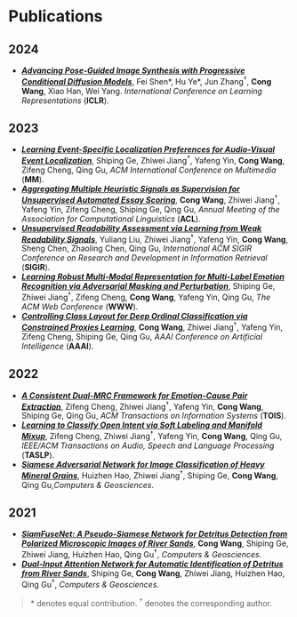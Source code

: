 # Publications

## 2024

- [***Advancing Pose-Guided Image Synthesis with Progressive Conditional Diffusion Models***](https://doi.org/10.48550/arXiv.2310.06313), Fei Shen\*, Hu Ye\*, Jun Zhang<sup>†</sup>, **Cong Wang**, Xiao Han, Wei Yang. *International Conference on Learning Representations* (**ICLR**).

## 2023

- [***Learning Event-Specific Localization Preferences for Audio-Visual Event Localization***](https://doi.org/10.1145/3581783.3612506), Shiping Ge, Zhiwei Jiang<sup>†</sup>, Yafeng Yin, **Cong Wang**, Zifeng Cheng, Qing Gu, *ACM International Conference on Multimedia* (**MM**).
- [***Aggregating Multiple Heuristic Signals as Supervision for Unsupervised Automated Essay Scoring***](https://aclanthology.org/2023.acl-long.782/), **Cong Wang**, Zhiwei Jiang<sup>†</sup>, Yafeng Yin, Zifeng Cheng, Shiping Ge, Qing Gu, *Annual Meeting of the Association for Computational Linguistics* (**ACL**).
- [***Unsupervised Readability Assessment via Learning from Weak Readability Signals***](https://dl.acm.org/doi/10.1145/3539618.3591695), Yuliang Liu, Zhiwei Jiang<sup>†</sup>, Yafeng Yin, **Cong Wang**, Sheng Chen, Zhaoling Chen, Qing Gu, *International ACM SIGIR Conference on Research and Development in Information Retrieval* (**SIGIR**).
- [***Learning Robust Multi-Modal Representation for Multi-Label Emotion Recognition via Adversarial Masking and Perturbation***](https://doi.org/10.1145/3543507.3583258), Shiping Ge, Zhiwei Jiang<sup>†</sup>, Zifeng Cheng, **Cong Wang**, Yafeng Yin, Qing Gu, *The ACM Web Conference* (**WWW**).
- [***Controlling Class Layout for Deep Ordinal Classification via Constrained Proxies Learning***](https://doi.org/10.1609/aaai.v37i2.25345), **Cong Wang**, Zhiwei Jiang<sup>†</sup>, Yafeng Yin, Zifeng Cheng, Shiping Ge, Qing Gu, *AAAI Conference on Artificial Intelligence* (**AAAI**).

## 2022

- [***A Consistent Dual-MRC Framework for Emotion-Cause Pair Extraction***](https://doi.org/10.1145/3558548), Zifeng Cheng, Zhiwei Jiang<sup>†</sup>, Yafeng Yin, **Cong Wang**, Shiping Ge, Qing Gu, *ACM Transactions on Information Systems* (**TOIS**).
- [***Learning to Classify Open Intent via Soft Labeling and Manifold Mixup***](https://doi.org/10.1109/TASLP.2022.3145308), Zifeng Cheng, Zhiwei Jiang<sup>†</sup>, Yafeng Yin, **Cong Wang**, Qing Gu, *IEEE/ACM Transactions on Audio, Speech and Language Processing* (**TASLP**).
- [***Siamese Adversarial Network for Image Classification of Heavy Mineral Grains***](https://doi.org/10.1016/j.cageo.2021.105016), Huizhen Hao, Zhiwei Jiang<sup>†</sup>, Shiping Ge, **Cong Wang**, Qing Gu,*Computers & Geosciences*.

## 2021

- [***SiamFuseNet: A Pseudo-Siamese Network for Detritus Detection from Polarized Microscopic Images of River Sands***](https://doi.org/10.1016/j.cageo.2021.104912), **Cong Wang**, Shiping Ge, Zhiwei Jiang, Huizhen Hao, Qing Gu<sup>†</sup>, *Computers & Geosciences*.
- [***Dual-Input Attention Network for Automatic Identification of Detritus from River Sands***](https://doi.org/10.1016/j.cageo.2021.104735), Shiping Ge, **Cong Wang**, Zhiwei Jiang, Huizhen Hao, Qing Gu<sup>†</sup>, *Computers & Geosciences*.

> \* denotes equal contribution. <sup>†</sup> denotes the corresponding author. 